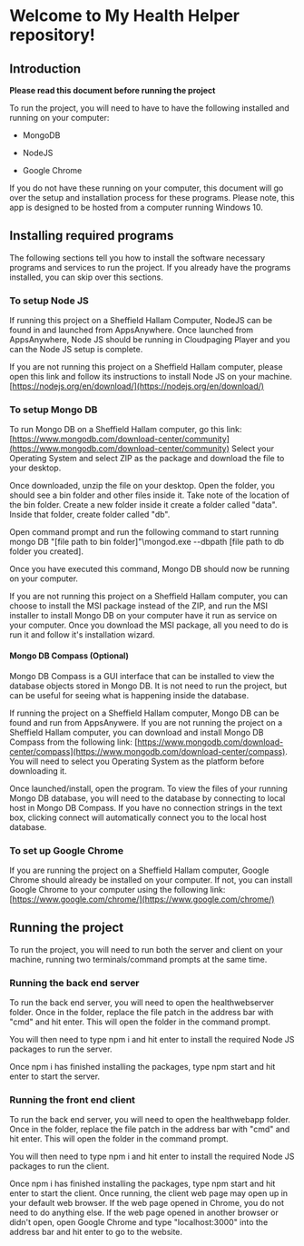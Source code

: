 # Welcome to My Health Helper repository! 

## Introduction

**Please read this document before running the project**

To run the project, you will need to have to have the following installed and running on your computer: 

* MongoDB

* NodeJS

* Google Chrome

If you do not have these running on your computer, this document will go over the setup and installation process for these programs. Please note, this app is designed to be hosted from a computer running Windows 10.
## Installing required programs
The following sections tell you how to install the software necessary programs and services to run the project. If you already have the programs installed, you can skip over this sections. 
### To setup Node JS
If running this project on a Sheffield Hallam Computer, NodeJS can be found in and launched from AppsAnywhere. Once launched from AppsAnywhere, Node JS should be running in Cloudpaging Player and you can the Node JS setup is complete.

If you are not running this project on a Sheffield Hallam computer, please open this link and follow its instructions to install Node JS on your machine. [https://nodejs.org/en/download/](https://nodejs.org/en/download/)

### To setup Mongo DB
To run Mongo DB on a Sheffield Hallam computer, go this link:[https://www.mongodb.com/download-center/community](https://www.mongodb.com/download-center/community) Select your Operating System and select ZIP as the package and download the file to your desktop.

Once downloaded, unzip the file on your desktop. Open the folder, you should see a bin folder and other files inside it. Take note of the location of the bin folder. Create a new folder inside it create a folder called "data". Inside that folder, create folder called "db".

Open command prompt and run the following command to start running mongo DB "[file path to bin folder]"\mongod.exe --dbpath [file path to db folder you created].

Once you have executed this command, Mongo DB should now be running on your computer.

If you are not running this project on a Sheffield Hallam computer, you can choose to install the MSI package instead of the ZIP, and run the MSI installer to install Mongo DB on your computer have it run as service on your computer. Once you download the MSI package, all you need to do is run it and follow it's installation wizard.

#### Mongo DB Compass (Optional)
Mongo DB Compass is a GUI interface that can be installed to view the database objects stored in Mongo DB. It is not need to run the project, but can be useful for seeing what is happening inside the database.

If running the project on a Sheffield Hallam computer, Mongo DB can be found and run from AppsAnywere. If you are not running the project on a Sheffield Hallam computer, you can download and install Mongo DB Compass from the following link: [https://www.mongodb.com/download-center/compass](https://www.mongodb.com/download-center/compass). You will need to select you Operating System as the platform before downloading it.

Once launched/install, open the program. To view the files of your running Mongo DB database, you will need to the database by connecting to local host in Mongo DB Compass. If you have no connection strings in the text box, clicking connect will automatically connect you to the local host database.

### To set up Google Chrome
If you are running the project on a Sheffield Hallam computer, Google Chrome should already be installed on your computer. If not, you can install Google Chrome to your computer using the following link: [https://www.google.com/chrome/](https://www.google.com/chrome/)

## Running the project
To run the project, you will need to run both the server and client on your machine, running two terminals/command prompts at the same time.
### Running the back end server
To run the back end server, you will need to open the healthwebserver folder. Once in the folder, replace the file patch in the address bar with "cmd" and hit enter. This will open the folder in the command prompt.

You will then need to type npm i and hit enter to install the required Node JS packages to run the server.

Once npm i has finished installing the packages, type npm start and hit enter to start the server.

### Running the front end client

To run the back end server, you will need to open the healthwebapp folder. Once in the folder, replace the file patch in the address bar with "cmd" and hit enter. This will open the folder in the command prompt.

You will then need to type npm i and hit enter to install the required Node JS packages to run the client.

Once npm i has finished installing the packages, type npm start and hit enter to start the client. Once running, the client web page may open up in your default web browser. If the web page opened in Chrome, you do not need to do anything else. If the web page opened in another browser or didn't open, open Google Chrome and type "localhost:3000" into the address bar and hit enter to go to the website.

